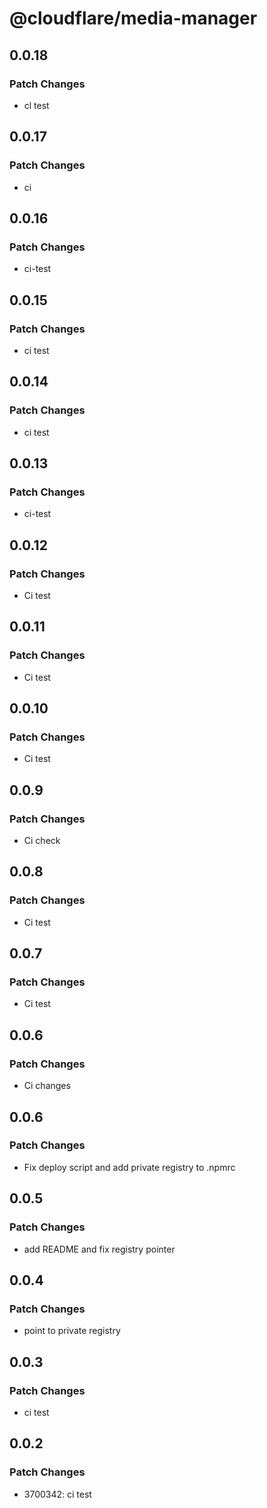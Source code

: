 # @cloudflare/media-manager

## 0.0.18

### Patch Changes

- cl test

## 0.0.17

### Patch Changes

- ci

## 0.0.16

### Patch Changes

- ci-test

## 0.0.15

### Patch Changes

- ci test

## 0.0.14

### Patch Changes

- ci test

## 0.0.13

### Patch Changes

- ci-test

## 0.0.12

### Patch Changes

- Ci test

## 0.0.11

### Patch Changes

- Ci test

## 0.0.10

### Patch Changes

- Ci test

## 0.0.9

### Patch Changes

- Ci check

## 0.0.8

### Patch Changes

- Ci test

## 0.0.7

### Patch Changes

- Ci test

## 0.0.6

### Patch Changes

- Ci changes

## 0.0.6

### Patch Changes

- Fix deploy script and add private registry to .npmrc

## 0.0.5

### Patch Changes

- add README and fix registry pointer

## 0.0.4

### Patch Changes

- point to private registry

## 0.0.3

### Patch Changes

- ci test

## 0.0.2

### Patch Changes

- 3700342: ci test
